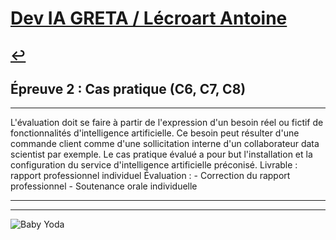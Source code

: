 
# [Dev IA GRETA / Lécroart Antoine](https://github.com/Dev-IA-2024/antoine.lecroart)

[↩️](..)
---

## Épreuve 2 : Cas pratique (C6, C7, C8)

---

L'évaluation doit se faire à partir de l'expression d'un besoin réel ou fictif de fonctionnalités d'intelligence artificielle. Ce besoin peut résulter d'une commande client comme d'une sollicitation interne d'un collaborateur data scientist par exemple. Le cas pratique évalué a pour but l'installation et la configuration du service d'intelligence artificielle préconisé. Livrable : rapport professionnel individuel Évaluation : - Correction du rapport professionnel - Soutenance orale individuelle

---
---
![Baby Yoda](https://images3.alphacoders.com/110/1108129.jpg)
